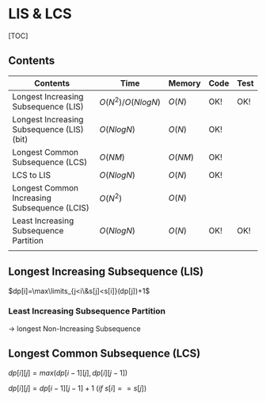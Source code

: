 # LIS & LCS



[TOC]



## Contents

| Contents                                     | Time               | Memory  | Code | Test |
| -------------------------------------------- | ------------------ | ------- | ---- | ---- |
| Longest Increasing Subsequence (LIS)         | $O(N^2) /O(NlogN)$ | $O(N)$  | OK!  | OK!  |
| Longest Increasing Subsequence (LIS)(bit)    | $O(NlogN)$         | $O(N)$  | OK!  |      |
| Longest Common Subsequence (LCS)             | $O(NM)$            | $O(NM)$ | OK!  |      |
| LCS to LIS                                   | $O(NlogN)$         | $O(N)$  | OK!  |      |
| Longest Common Increasing Subsequence (LCIS) | $O(N^2)$           | $O(N)$  |      |      |
| Least Increasing Subsequence Partition       | $O(NlogN)$         | $O(N)$  | OK!  | OK!  |
|                                              |                    |         |      |      |



## Longest Increasing Subsequence (LIS)

$dp[i]=\max\limits_{j<i\&s[j]<s[i]}(dp[j])+1$

### Least Increasing Subsequence Partition

-> longest Non-Increasing Subsequence



## Longest Common Subsequence (LCS)

$dp[i][j]=max(dp[i-1][j],dp[i][j-1])$

$dp[i][j]=dp[i-1][j-1]+1 \ (if \ s[i]==s[j])$

